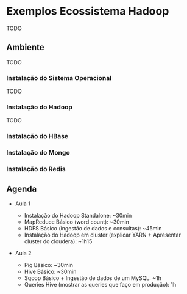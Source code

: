 # Exemplos Ecossistema Hadoop
TODO

## Ambiente
TODO

### Instalação do Sistema Operacional
TODO

### Instalação do Hadoop
TODO

### Instalação do HBase

### Instalação do Mongo

### Instalação do Redis

## Agenda

* Aula 1
	- Instalação do Hadoop Standalone: ~30min
	- MapReduce Básico (word count): ~30min
	- HDFS Básico (ingestão de dados e consultas): ~45min
	- Instalação do Hadoop em cluster (explicar YARN + Apresentar cluster do cloudera): ~1h15

* Aula 2
	- Pig Básico: ~30min
	- Hive Básico: ~30min
	- Sqoop Básico + Ingestão de dados de um MySQL: ~1h
	- Queries Hive (mostrar as queries que faço em produção): 1h 


